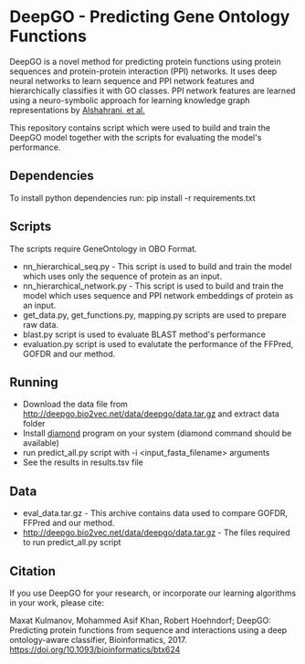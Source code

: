 # DeepGO - Predicting Gene Ontology Functions

DeepGO is a novel method for predicting protein functions using protein sequences and protein-protein interaction (PPI) networks. It uses deep neural networks to learn sequence and PPI network features and hierarchically classifies it with GO classes. PPI network features are learned using a neuro-symbolic approach for learning knowledge graph representations by [Alshahrani, et al.][1]

This repository contains script which were used to build and train the DeepGO model together with the scripts for evaluating the model's performance.

## Dependencies
To install python dependencies run:
pip install -r requirements.txt

## Scripts
The scripts require GeneOntology in OBO Format.
* nn_hierarchical_seq.py - This script is used to build and train the model which uses only the sequence of protein as an input.
* nn_hierarchical_network.py - This script is used to build and train the model which uses sequence and PPI network embeddings of protein as an input.
* get_data.py, get_functions.py, mapping.py scripts are used to prepare raw data.
* blast.py script is used to evaluate BLAST method's performance
* evaluation.py script is used to evalutate the performance of the FFPred, GOFDR and our method.

## Running
* Download the data file from http://deepgo.bio2vec.net/data/deepgo/data.tar.gz and extract data folder
* Install [diamond](https://github.com/bbuchfink/diamond) program on your system (diamond command should be available)
* run predict_all.py script with -i <input_fasta_filename> arguments
* See the results in results.tsv file

## Data
* eval_data.tar.gz - This archive contains data used to compare GOFDR, FFPred and our method.
* http://deepgo.bio2vec.net/data/deepgo/data.tar.gz - The files required to run predict_all.py script


[1]: https://doi.org/10.1093/bioinformatics/btx275

## Citation

If you use DeepGO for your research, or incorporate our learning algorithms in your work, please cite:

Maxat Kulmanov, Mohammed Asif Khan, Robert Hoehndorf; DeepGO: Predicting protein functions from sequence and interactions using a deep ontology-aware classifier, Bioinformatics, 2017. https://doi.org/10.1093/bioinformatics/btx624
